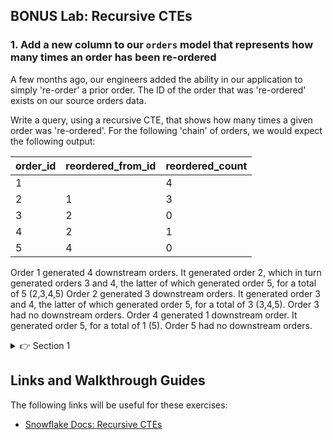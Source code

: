 ## BONUS Lab: Recursive CTEs

### 1. Add a new column to our `orders` model that represents how many times an order has been re-ordered

A few months ago, our engineers added the ability in our application to simply 're-order' a prior order. The ID of the order that was 're-ordered' exists on our source orders data.

Write a query, using a recursive CTE, that shows how many times a given order was 're-ordered'. For the following 'chain' of orders, we would expect the following output:

| order_id | reordered_from_id | reordered_count |
|----------|-------------------|-----------------|
| 1        |                   | 4               |
| 2        | 1                 | 3               |
| 3        | 2                 | 0               |
| 4        | 2                 | 1               |
| 5        | 4                 | 0               |

Order 1 generated 4 downstream orders. It generated order 2, which in turn generated orders 3 and 4, the latter of which generated order 5, for a total of 5 (2,3,4,5)
Order 2 generated 3 downstream orders. It generated order 3 and 4, the latter of which generated order 5, for a total of 3 (3,4,5).
Order 3 had no downstream orders.
Order 4 generated 1 downstream order. It generated order 5, for a total of 1 (5).
Order 5 had no downstream orders.

<details>
  <summary>👉 Section 1</summary>

  This one is quite complicated, so bear with me here. I'd highly suggest doing it as a group.

  (1) We need to first construct a query that tells us which orders came from an original order. We'll start our recursive CTE with something like this:
  ```sql
    select
      reordered_from_id as order_id,
      id as reorder_id
    from {{ source('ecomm', 'orders') }}
    where reordered_from_id is not null
  ```
  This gives us a column for wherer an order originated, and a column for the orders that it directly created.

  (2) The 'recursive' part of the CTE then needs to replace the second column with any orders that the initial re-order created. We then get something like:
  ```sql
    with recursive reorders as (

        select
          reordered_from_id as order_id,
          id as reorder_id
        from {{ source('ecomm', 'orders') }}
        where reordered_from_id is not null

        union all

        select
          reorders.order_id,
          orders.id as reorder_id
        from reorders
        left join {{ source('ecomm', 'orders') }} as orders
            on reorders.reorder_id = orders.reordered_from_id
        where orders.id is not null

    )

    select *
    from reorders
   ```
   We now have a table that has a record for every reorder that has been produced by an original order, even if that reorder was down the 'chain' of orders.

   (3) Finally, we simply need to group by the `order_id` and count how many orders were produced. Replace the final select statement with the following:
   ```sql
    select
      order_id,
      count(*) as count_reorders_generated
    from reorders
    group by 1
  ```
</details>

## Links and Walkthrough Guides

The following links will be useful for these exercises:

* [Snowflake Docs: Recursive CTEs](https://docs.snowflake.com/en/user-guide/queries-cte.html#recursive-ctes-and-hierarchical-data)
